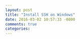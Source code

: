 ```yaml
---
layout: post
title: "Install SSH on Windows"
date: 2016-03-02 10:57:33 -0800
comments: true
categories: 
---
```

